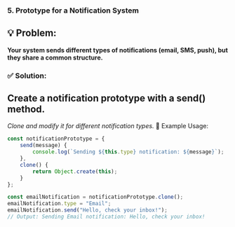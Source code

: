 ### 5. Prototype for a Notification System
## 💡 Problem:
**Your system sends different types of notifications (email, SMS, push), but they share a common structure.**

### ✅ Solution:

## Create a notification prototype with a send() method.
*Clone and modify it for different notification types.*
📌 Example Usage:

```javascript
const notificationPrototype = {
    send(message) {
        console.log(`Sending ${this.type} notification: ${message}`);
    },
    clone() {
        return Object.create(this);
    }
};

const emailNotification = notificationPrototype.clone();
emailNotification.type = "Email";
emailNotification.send("Hello, check your inbox!"); 
// Output: Sending Email notification: Hello, check your inbox!
```
